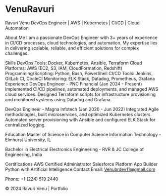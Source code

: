 # VenuRavuri
Ravuri Venu
DevOps Engineer | AWS | Kubernetes | CI/CD | Cloud Automation

About Me
I am a passionate DevOps Engineer with 3+ years of experience in CI/CD processes, cloud technologies, and automation. My expertise lies in delivering scalable, reliable, and efficient solutions for complex challenges.

Skills
DevOps Tools: Docker, Kubernetes, Ansible, Terraform
Cloud Platforms: AWS (EC2, S3, IAM, CloudFormation, Redshift)
Programming/Scripting: Python, Bash, PowerShell
CI/CD Tools: Jenkins, GitLab CI, CircleCI
Monitoring: ELK Stack, Datadog, Prometheus, Grafana
Experience
DevOps Engineer - PNC Financial (Jan 2024 - Present)
Implemented CI/CD pipelines, automated deployments, and managed AWS cloud services. Designed Terraform scripts for infrastructure provisioning and monitored systems using Datadog and Grafana.

DevOps Engineer - Magna Infotech (Jan 2020 - Jun 2022)
Integrated Agile methodologies, built microservices, and optimized Kubernetes clusters. Automated server provisioning with Ansible and configured ELK Stack for centralized logging.

Education
Master of Science in Computer Science Information Technology - Elmhurst University, IL

Bachelor in Electrical Electronics Engineering - RVR & JC College of Engineering, India

Certifications
AWS Certified Administrator
Salesforce Platform App Builder
Python with Artificial Intelligence
Contact
Email: Venubrdev11@gmail.com

Phone: +1 (224) 519 2440

© 2024 Ravuri Venu | Portfolio
